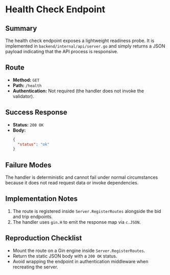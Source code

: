 # Health Check Endpoint

## Summary
The health check endpoint exposes a lightweight readiness probe. It is implemented in `backend/internal/api/server.go` and simply returns a JSON payload indicating that the API process is responsive.

## Route
- **Method:** `GET`
- **Path:** `/health`
- **Authentication:** Not required (the handler does not invoke the validator).

## Success Response
- **Status:** `200 OK`
- **Body:**
  ```json
  {
    "status": "ok"
  }
  ```

## Failure Modes
The handler is deterministic and cannot fail under normal circumstances because it does not read request data or invoke dependencies.

## Implementation Notes
1. The route is registered inside `Server.RegisterRoutes` alongside the bid and trip endpoints.
2. The handler uses `gin.H` to emit the response map via `c.JSON`.

## Reproduction Checklist
- Mount the route on a Gin engine inside `Server.RegisterRoutes`.
- Return the static JSON body with a `200 OK` status.
- Avoid wrapping the endpoint in authentication middleware when recreating the server.
